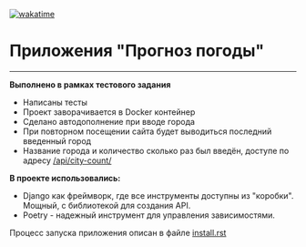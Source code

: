 [![wakatime](https://wakatime.com/badge/user/018c5e18-098b-408c-ac80-aa398cd049e6/project/62d3439a-d6fc-4fe8-ae80-e34ba2696d0e.svg)](https://wakatime.com/badge/user/018c5e18-098b-408c-ac80-aa398cd049e6/project/62d3439a-d6fc-4fe8-ae80-e34ba2696d0e)

# Приложения "Прогноз погоды"
_____

**Выполнено в рамках тестового задания**

- Написаны тесты
- Проект заворачивается в Docker контейнер
- Сделано автодополнение при вводе города
- При повторном посещении сайта будет выводиться последний введенный город
- Название города и количество сколько раз был введён, доступе по адресу [/api/city-count/]()

**В проекте использовались:**

- Django как фреймворк, где все инструменты доступны из "коробки". Мощный, с библиотекой для создания API.
- Poetry - надежный инструмент для управления зависимостями.

Процесс запуска приложения описан в файле [install.rst](install.rst)